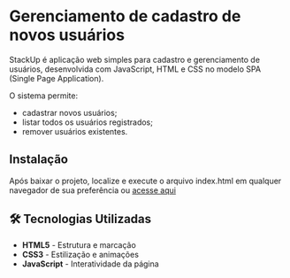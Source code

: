 # Gerenciamento de cadastro de novos usuários

StackUp é aplicação web simples para cadastro e gerenciamento de usuários, desenvolvida com JavaScript, HTML e CSS no modelo SPA (Single Page Application).

O sistema permite:
- cadastrar novos usuários;
- listar todos os usuários registrados;
- remover usuários existentes.


## Instalação

Após baixar o projeto, localize e execute o arquivo index.html em qualquer navegador de sua preferência ou [acesse aqui](https://allanarpavao.github.io/cadastro-usuario/)

## 🛠️ Tecnologias Utilizadas

- **HTML5** - Estrutura e marcação
- **CSS3** - Estilização e animações
- **JavaScript** - Interatividade da página
